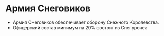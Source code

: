 # Армия Снеговиков

* Армия Снеговиков обеспечивает оборону Снежного Королевства.
* Офицерский состав минимум на 20% состоит из Снегурочек

